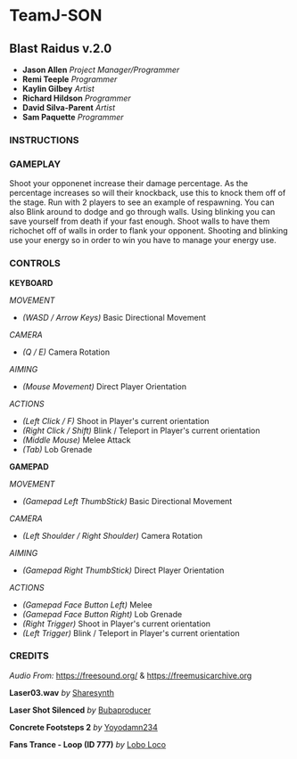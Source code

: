 # TeamJ-SON
## **Blast Raidus v.2.0**

- **Jason Allen** *Project Manager/Programmer*
- **Remi Teeple** *Programmer*
- **Kaylin Gilbey** *Artist*
- **Richard Hildson** *Programmer*
- **David Silva-Parent** *Artist* 
- **Sam Paquette** *Programmer*

### **INSTRUCTIONS**

### **GAMEPLAY**
Shoot your opponenet increase their damage percentage. 
As the percentage increases so will their knockback, use this to knock them off of
the stage. Run with 2 players to see an example of respawning. 
You can also Blink around to dodge and go through walls. 
Using blinking you can save yourself from death if your fast enough.
Shoot walls to have them richochet off of walls in order to flank your opponent.
Shooting and blinking use your energy so in order to win you have to manage
your energy use.

### **CONTROLS**
**KEYBOARD**

*MOVEMENT*
- *(WASD / Arrow Keys)* Basic Directional Movement

*CAMERA*
- *(Q / E)* Camera Rotation

*AIMING*
- *(Mouse Movement)* Direct Player Orientation

*ACTIONS*
- *(Left Click / F)* Shoot in Player's current orientation
- *(Right Click / Shift)* Blink / Teleport in Player's current orientation
- *(Middle Mouse)* Melee Attack
- *(Tab)* Lob Grenade

**GAMEPAD**

*MOVEMENT*
- *(Gamepad Left ThumbStick)* Basic Directional Movement

*CAMERA*
- *(Left Shoulder / Right Shoulder)* Camera Rotation

*AIMING*
- *(Gamepad Right ThumbStick)* Direct Player Orientation

*ACTIONS*
- *(Gamepad Face Button Left)* Melee
- *(Gamepad Face Button Right)* Lob Grenade
- *(Right Trigger)* Shoot in Player's current orientation
- *(Left Trigger)* Blink / Teleport in Player's current orientation

### **CREDITS**

*Audio From:*
https://freesound.org/ & https://freemusicarchive.org

**Laser03.wav** *by* [Sharesynth](https://freesound.org/people/sharesynth/sounds/344511/)

**Laser Shot Silenced** *by* [Bubaproducer](https://freesound.org/people/bubaproducer/sounds/151022/)

**Concrete Footsteps 2** *by* [Yoyodamn234](https://freesound.org/people/Yoyodaman234/sounds/166508/)

**Fans Trance - Loop (ID 777)** *by* [Lobo Loco](http://freemusicarchive.org/music/Lobo_Loco/Wittness_for_Fittness/Fans_Trance_-_Loop_ID_777)
